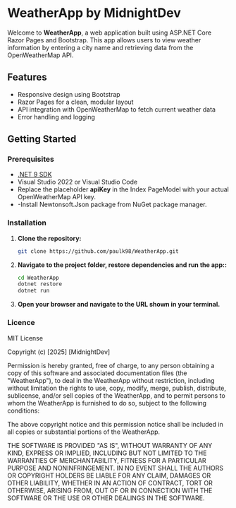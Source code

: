 # WeatherApp by MidnightDev

Welcome to **WeatherApp**, a web application built using ASP.NET Core Razor Pages and Bootstrap. This app allows users to view weather information by entering a city name and retrieving data from the OpenWeatherMap API.

## Features

- Responsive design using Bootstrap
- Razor Pages for a clean, modular layout
- API integration with OpenWeatherMap to fetch current weather data
- Error handling and logging

## Getting Started

### Prerequisites

- [.NET 9 SDK](https://dotnet.microsoft.com/download)
- Visual Studio 2022 or Visual Studio Code
- Replace the placeholder **apiKey** in the Index PageModel with your actual OpenWeatherMap API key.
- -Install Newtonsoft.Json package from NuGet package manager.

### Installation

1. **Clone the repository:**

   ```bash
   git clone https://github.com/paulk98/WeatherApp.git
2. **Navigate to the project folder, restore dependencies and run the app::**
   
   ```bash
   cd WeatherApp
   dotnet restore
   dotnet run
3. **Open your browser and navigate to the URL shown in your terminal.**

### Licence
MIT License

Copyright (c) [2025] [MidnightDev]

Permission is hereby granted, free of charge, to any person obtaining a copy
of this software and associated documentation files (the "WeatherApp"), to deal
in the WeatherApp without restriction, including without limitation the rights
to use, copy, modify, merge, publish, distribute, sublicense, and/or sell
copies of the WeatherApp, and to permit persons to whom the WeatherApp is
furnished to do so, subject to the following conditions:

The above copyright notice and this permission notice shall be included in all
copies or substantial portions of the WeatherApp.

THE SOFTWARE IS PROVIDED "AS IS", WITHOUT WARRANTY OF ANY KIND, EXPRESS OR
IMPLIED, INCLUDING BUT NOT LIMITED TO THE WARRANTIES OF MERCHANTABILITY,
FITNESS FOR A PARTICULAR PURPOSE AND NONINFRINGEMENT. IN NO EVENT SHALL THE
AUTHORS OR COPYRIGHT HOLDERS BE LIABLE FOR ANY CLAIM, DAMAGES OR OTHER
LIABILITY, WHETHER IN AN ACTION OF CONTRACT, TORT OR OTHERWISE, ARISING FROM,
OUT OF OR IN CONNECTION WITH THE SOFTWARE OR THE USE OR OTHER DEALINGS IN THE
SOFTWARE.
